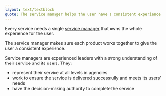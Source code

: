 ```yaml
---
layout: text/textblock
quote: The service manager helps the user have a consistent experience.
---
```


Every service needs a single [service manager](/starting-team/roles/#roles-your-team-needs) that owns the whole experience for the user.

The service manager makes sure each product works together to give the user a consistent experience.

Service managers are experienced leaders with a strong understanding of their service and its users. They:
- represent their service at all levels in agencies
- work to ensure the service is delivered successfully and meets its users’ needs
- have the decision-making authority to complete the service
